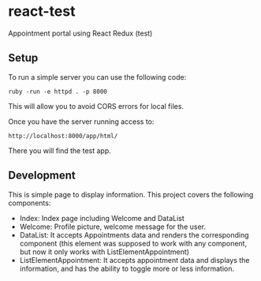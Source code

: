 # react-test
Appointment portal using React Redux (test)

## Setup

To run a simple server you can use the following code:

`ruby -run -e httpd . -p 8000`

This will allow you to avoid CORS errors for local files.

Once you have the server running access to:

`http://localhost:8000/app/html/`

There you will find the test app.

## Development

This is simple page to display information. This project covers the following components:

* Index: Index page including Welcome and DataList
* Welcome: Profile picture, welcome message for the user.
* DataList: It accepts Appointments data and renders the corresponding component (this element was supposed to work with any component, but now it only works with ListElementAppointment)
* ListElementAppointment: It accepts appointment data and displays the information, and has the ability to toggle more or less information.
